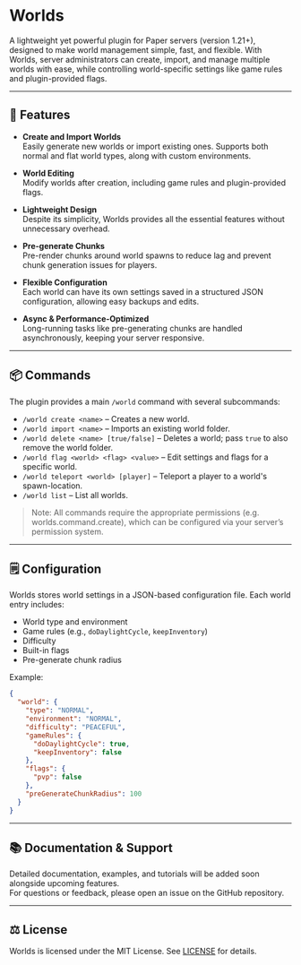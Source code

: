 # Worlds

A lightweight yet powerful plugin for Paper servers (version 1.21+), designed to make world management simple, fast, and flexible. With Worlds, server administrators can create, import, and manage multiple worlds with ease, while controlling world-specific settings like game rules and plugin-provided flags.

---

## 🚀 Features

- **Create and Import Worlds**  
  Easily generate new worlds or import existing ones. Supports both normal and flat world types, along with custom environments.

- **World Editing**  
  Modify worlds after creation, including game rules and plugin-provided flags.

- **Lightweight Design**  
  Despite its simplicity, Worlds provides all the essential features without unnecessary overhead.

- **Pre-generate Chunks**  
  Pre-render chunks around world spawns to reduce lag and prevent chunk generation issues for players.

- **Flexible Configuration**  
  Each world can have its own settings saved in a structured JSON configuration, allowing easy backups and edits.

- **Async & Performance-Optimized**  
  Long-running tasks like pre-generating chunks are handled asynchronously, keeping your server responsive.

---

## 📦 Commands

The plugin provides a main `/world` command with several subcommands:

- `/world create <name>` – Creates a new world.
- `/world import <name>` – Imports an existing world folder.
- `/world delete <name> [true/false]` – Deletes a world; pass `true` to also remove the world folder.
- `/world flag <world> <flag> <value>` – Edit settings and flags for a specific world.
- `/world teleport <world> [player]` – Teleport a player to a world's spawn-location.
- `/world list` – List all worlds.

> Note: All commands require the appropriate permissions (e.g. worlds.command.create), which can be configured via your server’s permission system.

---

## 🗒️ Configuration

Worlds stores world settings in a JSON-based configuration file. Each world entry includes:

- World type and environment
- Game rules (e.g., `doDaylightCycle`, `keepInventory`)
- Difficulty
- Built-in flags
- Pre-generate chunk radius

Example:

```json
{
  "world": {
    "type": "NORMAL",
    "environment": "NORMAL",
    "difficulty": "PEACEFUL",
    "gameRules": {
      "doDaylightCycle": true,
      "keepInventory": false
    },
    "flags": {
      "pvp": false
    },
    "preGenerateChunkRadius": 100
  }
}
```
---

## 📚 Documentation & Support

Detailed documentation, examples, and tutorials will be added soon alongside upcoming features.  
For questions or feedback, please open an issue on the GitHub repository.

---

## ⚖️ License

Worlds is licensed under the MIT License. See [LICENSE](LICENSE) for details.